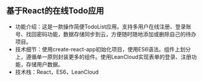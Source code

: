 ## 基于React的在线Todo应用
- 功能介绍：这是一款操作简便TodoList应用。支持多用户在线注册、登录账号、找回密码功能，数据存储同步到云，方便随时随地添加或删除自己的待办项目。
- 技术细节：使用create-react-app初始化项目，使用ES6语法。组件上划分上，遵循单一原则封装更多的组件。使用LeanCloud实现表单的登录、注册功能，存储用户数据。
- 技术栈：React，ES6，LeanCloud
